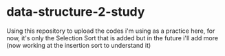 # data-structure-2-study

Using this repository to upload the codes i'm using as a practice here, for now, it's only the Selection Sort that is added but in the future i'll add more (now working at the insertion sort to understand it)
